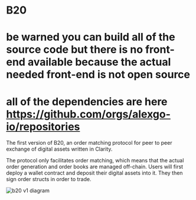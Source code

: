 



# B20 

# be warned you can build all of the source code but there is no front-end available because the actual needed front-end is not open source

# all of the dependencies are here https://github.com/orgs/alexgo-io/repositories


The first version of B20, an order matching protocol for peer to peer exchange of digital assets written in Clarity.

The protocol only facilitates order matching, which means that the actual order generation and order books are managed off-chain. Users will first deploy a wallet contract and deposit their digital assets into it. They then sign order structs in order to trade.

![b20 v1 diagram](assets/b20.png)
